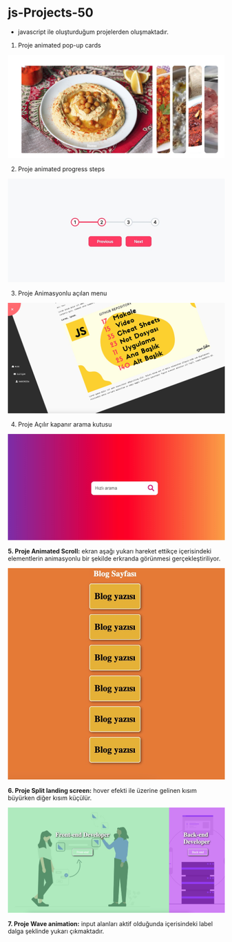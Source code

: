 # js-Projects-50

- javascript ile oluşturduğum projelerden oluşmaktadır.

1. Proje animated pop-up cards

![](./animated-pop-up-cards/proje-1.jpg)

2. Proje animated progress steps

![](./animated-progress-steps/project-2.jpg)

3. Proje Animasyonlu açılan menu

![](./animated-dropdown-menu/proje-3.jpg)

4. Proje Açılır kapanır arama kutusu

![](./opening-search-input/proje-4.jpg)

**5. Proje Animated Scroll:** ekran aşağı yukarı hareket ettikçe içerisindeki elementlerin animasyonlu bir şekilde erkranda görünmesi gerçekleştiriliyor.

![](./animated-scroll/animated-scroll.jpg)

**6. Proje Split landing screen:** hover efekti ile üzerine gelinen kısım büyürken diğer kısım küçülür.

![](./split-landing-page/split-screen.jpg)

**7. Proje Wave animation:**  input alanları aktif olduğunda içerisindeki label  dalga şeklinde yukarı çıkmaktadır.